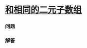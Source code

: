 # [和相同的二元子数组](https://leetcode-cn.com/problems/binary-subarrays-with-sum)

### 问题



### 解答

```

```

